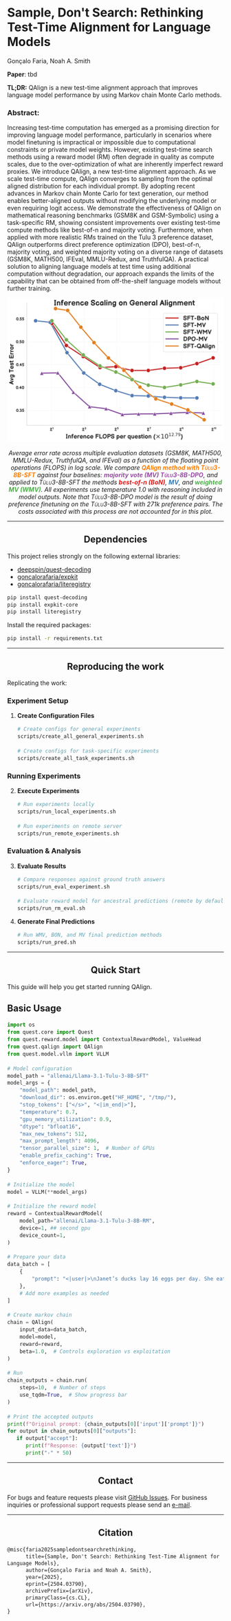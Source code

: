 # Sample, Don't Search: Rethinking Test-Time Alignment for Language Models

Gonçalo Faria, Noah A. Smith

**Paper**: tbd

**TL;DR:** QAlign is a new test-time alignment approach that improves language model performance by using Markov chain Monte Carlo methods.

### Abstract:
Increasing test-time computation has emerged as a promising direction for improving language model performance, particularly in scenarios where model finetuning is impractical or impossible due to computational constraints or private model weights. However, existing test-time search methods using a reward model (RM) often degrade in quality as compute scales, due to the over-optimization of what are inherently imperfect reward proxies. We introduce QAlign, a new test-time alignment approach. As we scale test-time compute, QAlign converges to sampling from the optimal aligned distribution for each individual prompt. By adopting recent advances in Markov chain Monte Carlo for text generation, our method enables better-aligned outputs without modifying the underlying model or even requiring logit access. We demonstrate the effectiveness of QAlign on mathematical reasoning benchmarks (GSM8K and GSM-Symbolic) using a task-specific RM, showing consistent improvements over existing test-time compute methods like best-of-n and majority voting. Furthermore, when applied with more realistic RMs trained on the Tulu 3 preference dataset, QAlign outperforms direct preference optimization (DPO), best-of-n, majority voting, and weighted majority voting on a diverse range of datasets (GSM8K, MATH500, IFEval, MMLU-Redux, and TruthfulQA). A practical solution to aligning language models at test time using additional computation without degradation, our approach expands the limits of the capability that can be obtained from off-the-shelf language models without further training.
<!-- toc -->


![General Alignment Experiments](assets/general_fig.png)
<p align="center"><em>Average error rate across multiple evaluation datasets (GSM8K, MATH500, MMLU-Redux, TruthfulQA, and IFEval) as a function of the floating point operations (FLOPS) in log scale.
      We compare <strong style="color: #ff7f00;">QAlign method with <span style="font-variant: small-caps;">Tülu3-8B-SFT</span></strong> against four baselines: <strong style="color: #984ea3;"> majority vote (MV) <span style="font-variant: small-caps;">Tülu3-8B-DPO</span></strong>, and applied to <span style="font-variant: small-caps;">Tülu3-8B-SFT</span> the methods <strong style="color: #e41a1c;"> best-of-<i>n</i> (BoN)</strong>, <strong style="color: #377eb8;"> MV</strong>, and <strong style="color: #4daf4a;"> weighted MV (WMV)</strong>. All experiments use temperature 1.0 with reasoning included in model outputs. Note that <span style="font-variant: small-caps;">Tülu3-8B-DPO</span> model is the result of doing preference finetuning on the <span style="font-variant: small-caps;">Tülu3-8B-SFT</span> with 271k preference pairs. The costs associated with this process are not accounted for in this plot.</em></p>


-----
## <div align="center">Dependencies</div>

This project relies strongly on the following external libraries:
- [deepspin/quest-decoding](https://github.com/deep-spin/quest-decoding)
- [goncalorafaria/expkit](https://github.com/goncalorafaria/expkit-core)
- [goncalorafaria/literegistry](https://github.com/goncalorafaria/literegistry)

```bash
pip install quest-decoding
pip install expkit-core
pip install literegistry 
```

Install the required packages:
```bash
pip install -r requirements.txt
```

-----
## <div align="center">Reproducing the work</div>

Replicating the work: 

### Experiment Setup
1. **Create Configuration Files**
   ```bash
   # Create configs for general experiments
   scripts/create_all_general_experiments.sh
   
   # Create configs for task-specific experiments
   scripts/create_all_task_experiments.sh
   ```

### Running Experiments
2. **Execute Experiments**
   ```bash
   # Run experiments locally
   scripts/run_local_experiments.sh
   
   # Run experiments on remote server
   scripts/run_remote_experiments.sh
   ```

### Evaluation & Analysis
3. **Evaluate Results**
   ```bash
   # Compare responses against ground truth answers
   scripts/run_eval_experiment.sh
   
   # Evaluate reward model for ancestral predictions (remote by default)
   scripts/run_rm_eval.sh
   ```

4. **Generate Final Predictions**
   ```bash
   # Run WMV, BON, and MV final prediction methods
   scripts/run_pred.sh
   ```


-----

## <div align="center">Quick Start</div>

This guide will help you get started running QAlign.

## Basic Usage

```python
import os
from quest.core import Quest
from quest.reward.model import ContextualRewardModel, ValueHead
from quest.qalign import QAlign
from quest.model.vllm import VLLM

# Model configuration
model_path = "allenai/Llama-3.1-Tulu-3-8B-SFT"
model_args = {
    "model_path": model_path,
    "download_dir": os.environ.get("HF_HOME", "/tmp/"),
    "stop_tokens": ["</s>", "<|im_end|>"],
    "temperature": 0.7,
    "gpu_memory_utilization": 0.9,
    "dtype": "bfloat16",
    "max_new_tokens": 512,
    "max_prompt_length": 4096,
    "tensor_parallel_size": 1,  # Number of GPUs
    "enable_prefix_caching": True,
    "enforce_eager": True,
}

# Initialize the model
model = VLLM(**model_args)

# Initialize the reward model
reward = ContextualRewardModel(
    model_path="allenai/Llama-3.1-Tulu-3-8B-RM",
    device=1, ## second gpu
    device_count=1,
)

# Prepare your data
data_batch = [
    {
        "prompt": "<|user|>\nJanet’s ducks lay 16 eggs per day. She eats three for breakfast every morning and bakes muffins for her friends every day with four. She sells the remainder at the farmers' market daily for $2 per fresh duck egg. How much in dollars does she make every day at the farmers' market?\n<|assistant|>\n"
    },
    # Add more examples as needed
]

# Create markov chain
chain = QAlign(
    input_data=data_batch,
    model=model,
    reward=reward,
    beta=1.0,  # Controls exploration vs exploitation
)

# Run
chain_outputs = chain.run(
    steps=10,  # Number of steps
    use_tqdm=True,  # Show progress bar
)

# Print the accepted outputs
print(f"Original prompt: {chain_outputs[0]['input']['prompt']}")
for output in chain_outputs[0]["outputs"]:
   if output["accept"]: 
      print(f"Response: {output['text']}")
      print("-" * 50)

```

-----

## <div align="center">Contact</div>

For bugs and feature requests please visit [GitHub Issues](https://github.com/goncalorafaria/qalign/issues). For business inquiries or
professional support requests please send an [e-mail](mailto:goncalofaria.research@gmail.com).

-----

## <div align="center">Citation</div>

````
@misc{faria2025sampledontsearchrethinking,
      title={Sample, Don't Search: Rethinking Test-Time Alignment for Language Models}, 
      author={Gonçalo Faria and Noah A. Smith},
      year={2025},
      eprint={2504.03790},
      archivePrefix={arXiv},
      primaryClass={cs.CL},
      url={https://arxiv.org/abs/2504.03790}, 
}
````

